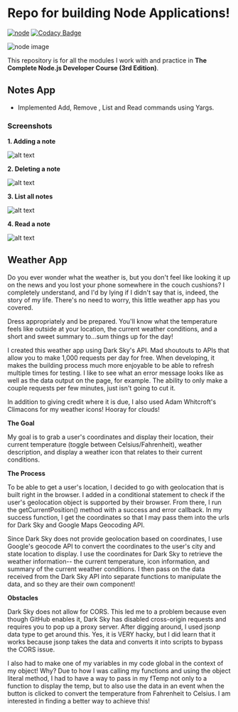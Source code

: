 # Repo for building Node Applications!
[![node](https://img.shields.io/badge/version-12.13.1-green)](https://nodejs.org/en/) [![Codacy Badge](https://api.codacy.com/project/badge/Grade/c299f9a420584eb8baa8a78e162c0480)](https://www.codacy.com/manual/kshitijzutshi/Udemy-NodeJS?utm_source=github.com&amp;utm_medium=referral&amp;utm_content=kshitijzutshi/Udemy-NodeJS&amp;utm_campaign=Badge_Grade)

![node image](https://camo.githubusercontent.com/936a08778c7e4885053d148c07bbd2339dfbdd80/68747470733a2f2f6665726f73732e6e65742f782f6e6f6465322e676966)

This repository is for all the modules I work with and practice in **The Complete Node.js Developer Course (3rd Edition)**.

## Notes App

* Implemented Add, Remove , List and Read commands using Yargs.

### Screenshots

**1. Adding a note**

![alt text](https://github.com/kshitijzutshi/Udemy-NodeJS/blob/master/addnote.PNG)

**2. Deleting a note**

![alt text](https://github.com/kshitijzutshi/Udemy-NodeJS/blob/master/removenote.PNG)

**3. List all notes**

![alt text](https://github.com/kshitijzutshi/Udemy-NodeJS/blob/master/listnotes.PNG)

**4. Read a note**

![alt text](https://github.com/kshitijzutshi/Udemy-NodeJS/blob/master/readnotes.PNG)

## Weather App

Do you ever wonder what the weather is, but you don't feel like looking it up on the news and you lost your phone somewhere in the couch cushions? I completely understand, and I'd by lying if I didn't say that is, indeed, the story of my life. There's no need to worry, this little weather app has you covered.

Dress appropriately and be prepared. You'll know what the temperature feels like outside at your location, the current weather conditions, and a short and sweet summary to...sum things up for the day!

I created this weather app using Dark Sky's API. Mad shoutouts to APIs that allow you to make 1,000 requests per day for free. When developing, it makes the building process much more enjoyable to be able to refresh multiple times for testing. I like to see what an error message looks like as well as the data output on the page, for example. The ability to only make a couple requests per few minutes, just isn't going to cut it.

In addition to giving credit where it is due, I also used Adam Whitcroft's Climacons for my weather icons! Hooray for clouds!

**The Goal**

My goal is to grab a user's coordinates and display their location, their current temperature (toggle between Celsius/Fahrenheit), weather description, and display a weather icon that relates to their current conditions.

**The Process**

To be able to get a user's location, I decided to go with geolocation that is built right in the browser. I added in a conditional statement to check if the user's geolocation object is supported by their browser. From there, I run the getCurrentPosition() method with a success and error callback. In my success function, I get the coordinates so that I may pass them into the urls for Dark Sky and Google Maps Geocoding API.

Since Dark Sky does not provide geolocation based on coordinates, I use Google's geocode API to convert the coordinates to the user's city and state location to display. I use the coordinates for Dark Sky to retrieve the weather information-- the current temperature, icon information, and summary of the current weather conditions. I then pass on the data received from the Dark Sky API into separate functions to manipulate the data, and so they are their own component!

**Obstacles**

Dark Sky does not allow for CORS. This led me to a problem because even though GitHub enables it, Dark Sky has disabled cross-origin requests and requires you to pop up a proxy server. After digging around, I used jsonp data type to get around this. Yes, it is VERY hacky, but I did learn that it works because jsonp takes the data and converts it into scripts to bypass the CORS issue.

I also had to make one of my variables in my code global in the context of my object! Why? Due to how I was calling my functions and using the object literal method, I had to have a way to pass in my fTemp not only to a function to display the temp, but to also use the data in an event when the button is clicked to convert the temperature from Fahrenheit to Celsius. I am interested in finding a better way to achieve this!
